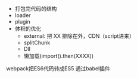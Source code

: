 - 打包完代码的结构
- loader
- plugin
- 体积的优化
  - external: 把 XX 排除在外，CDN（script进来）
  - splitChunk
  - Dll  
  - 懒加载(import().then(XXXX))

webpack把ES6代码转成ES5 通过babel插件